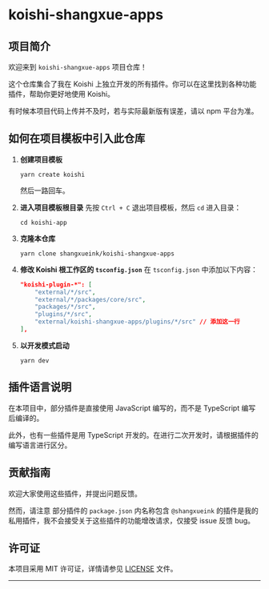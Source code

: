 # koishi-shangxue-apps

## 项目简介

欢迎来到 `koishi-shangxue-apps` 项目仓库！

这个仓库集合了我在 Koishi 上独立开发的所有插件。你可以在这里找到各种功能插件，帮助你更好地使用 Koishi。

有时候本项目代码上传并不及时，若与实际最新版有误差，请以 npm 平台为准。


## 如何在项目模板中引入此仓库

1. **创建项目模板**
   ```shell
   yarn create koishi
   ```
   然后一路回车。

2. **进入项目模板根目录**
   先按 `Ctrl + C` 退出项目模板，然后 `cd` 进入目录：
   ```shell
   cd koishi-app
   ```

3. **克隆本仓库**
   ```shell
   yarn clone shangxueink/koishi-shangxue-apps
   ```

4. **修改 Koishi 根工作区的 `tsconfig.json`**
   在 `tsconfig.json` 中添加以下内容：
   ```json
   "koishi-plugin-*": [
       "external/*/src",
       "external/*/packages/core/src",
       "packages/*/src",
       "plugins/*/src",
       "external/koishi-shangxue-apps/plugins/*/src" // 添加这一行
   ],
   ```

5. **以开发模式启动**
   ```shell
   yarn dev
   ```

## 插件语言说明

在本项目中，部分插件是直接使用 JavaScript 编写的，而不是 TypeScript 编写后编译的。

此外，也有一些插件是用 TypeScript 开发的。在进行二次开发时，请根据插件的编写语言进行区分。


## 贡献指南

欢迎大家使用这些插件，并提出问题反馈。

然而，请注意 部分插件的 `package.json` 内名称包含 `@shangxueink` 的插件是我的私用插件，我不会接受关于这些插件的功能增改请求，仅接受 issue 反馈 bug。


## 许可证

本项目采用 MIT 许可证，详情请参见 [LICENSE](./LICENSE) 文件。

---
